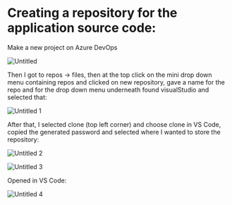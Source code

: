 # Creating a repository for the application source code:


Make a new project on Azure DevOps 

![Untitled](https://user-images.githubusercontent.com/42151912/210010249-7b395143-f924-41fe-9c2b-a4fb93650fd3.png)


Then I got to repos → files, then at the top click on the mini drop down menu containing repos and clicked on new repository, gave a name for the repo and for the drop down menu underneath found visualStudio and selected that: 

![Untitled 1](https://user-images.githubusercontent.com/42151912/210010271-419edac9-7444-4a0e-babf-88830c814fdf.png)


After that, I selected clone (top left corner) and choose clone in VS Code, copied the generated password and selected where I wanted to store the repository: 

![Untitled 2](https://user-images.githubusercontent.com/42151912/210010364-38f1d4ed-4b34-4d60-9c30-aa596df8752d.png)


![Untitled 3](https://user-images.githubusercontent.com/42151912/210010412-45a760b7-c003-4a33-9f6d-b9af1e4334c8.png)


Opened in VS Code: 

![Untitled 4](https://user-images.githubusercontent.com/42151912/210010471-bec7bc79-5644-4540-9ca0-21248a8dc2df.png)
